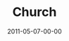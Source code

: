 ---
layout: message
category: message
series: "The Story"
title: "Church"
date: 2011-05-07-00-00
message_id: 670
sc-permalink-url: "http://soundcloud.com/crdschurch/church"
audio: "http://s3.amazonaws.com/crossroads-media/messages/audio/thestory07.mp3"
audio-duration: "50:05"
program: "http://s3.amazonaws.com/crossroads-media/documents/05_07-08_11Program.pdf"
description: "Brian Tome talks about the role of the Church in God's story."
video: "http://s3.amazonaws.com/crossroads-media/messages/video/thestory07.mp4"
video-duration: "50:11"
yt-embed-url: "//www.youtube.com/embed/WZey6pohOS0"
video-image: "http://s3.amazonaws.com/crossroads-media/images/thestory07_still.jpg"
tag: 
 - church
 - story
 - tome
 - peter
 - program
explicit: false
---